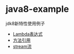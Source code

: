 # java8-example
jdk8新特性使用例子

* [Lambda表达式](./src/main/java/com/sunny/jdk8/lambda/readme.md)
* [方法引用](./src/main/java/com/sunny/jdk8/lambda/MethodReference.md)
* [stream流](./src/main/java/com/sunny/jdk8/stream/stream.md)